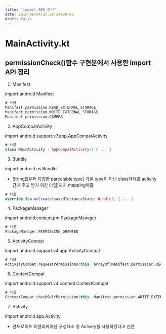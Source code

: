 ```yaml
---
title: "import API 정리"
date: 2018-06-04T23:28:54+09:00
draft: false
---
```

# MainActivity.kt
## permissionCheck()함수 구현분에서 사용한 import API 정리 

1. Manifest

import android.Manifest

```kotlin
# 사용
Manifest.permission.READ_EXTERNAL_STORAGE
Manifest.permission.WRITE_EXTERNAL_STORAGE
Manifest.permission.CAMERA
```

2. AppCompatActivity

import android.support.v7.app.AppCompatActivity
```kotlin
# 사용
class MainActivity : AppCompatActivity() { ... }
```

3. Bundle

import android.os.Bundle
* String값부터 다양한 parcelable type( 기본 type이 아닌 class객체를 activity 간에 주고 받기 위한 타입)까지 mapping해줌 

```kotlin
# 사용
override fun onCreate(savedInstanceState: Bundle?) { ... }
```

4. PackageManager

import android.content.pm.PackageManager

```kotlin
# 사용
PackageManager.PERMISSION_GRANTED
```

5. ActivityCompat

import android.support.v4.app.ActivityCompat

```kotlin
# 사용
ActivityCompat.requestPermissions(this, arrayOf(Manifest.permission.READ_EXTERNAL_STORAGE), 100)
``` 

6. ContextCompat

import android.support.v4.content.ContextCompat
```kotlin
# 사용
ContextCompat.checkSelfPermission(this, Manifest.permission.WRITE_EXTERNAL_STORAGE)
```

7. Activity

import android.app.Activity
* 안드로이드 어플리케이션 구성요소 중 Activity를 사용하겠다고 선언